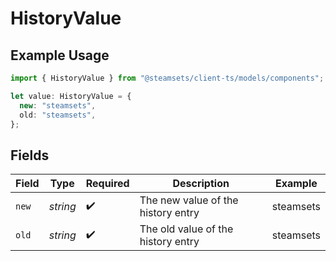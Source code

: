 # HistoryValue

## Example Usage

```typescript
import { HistoryValue } from "@steamsets/client-ts/models/components";

let value: HistoryValue = {
  new: "steamsets",
  old: "steamsets",
};
```

## Fields

| Field                              | Type                               | Required                           | Description                        | Example                            |
| ---------------------------------- | ---------------------------------- | ---------------------------------- | ---------------------------------- | ---------------------------------- |
| `new`                              | *string*                           | :heavy_check_mark:                 | The new value of the history entry | steamsets                          |
| `old`                              | *string*                           | :heavy_check_mark:                 | The old value of the history entry | steamsets                          |